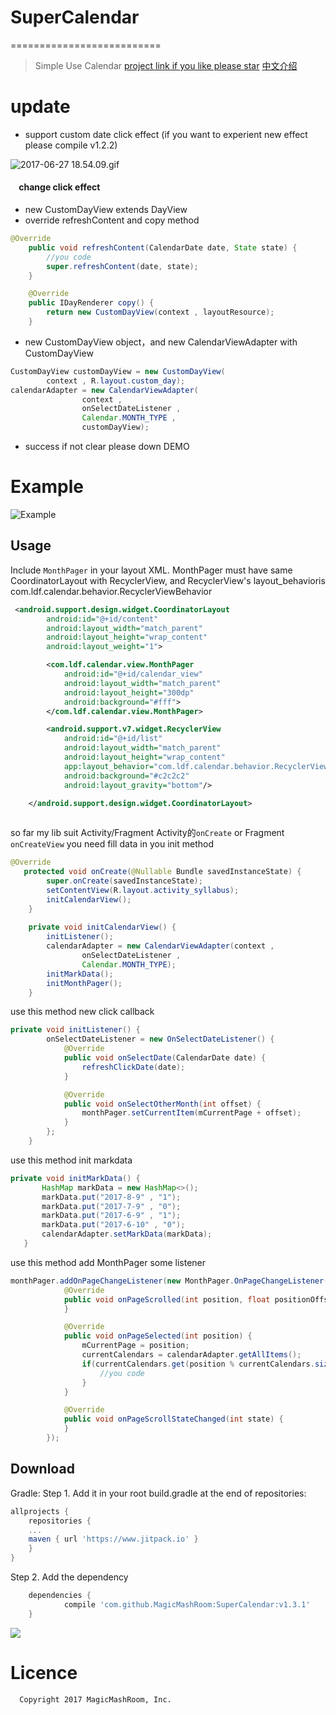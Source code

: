 # SuperCalendar
==========================
> Simple Use Calendar  [project link if you like please star](https://github.com/MagicMashRoom/SuperCalendar)
> [中文介绍](https://magicmashroom.github.io/blog/2017/06/27/SuperCalendar/)
> 
>
# update
* support custom date click effect (if you want to experient new effect please compile v1.2.2)

![2017-06-27 18.54.09.gif](http://upload-images.jianshu.io/upload_images/3874191-753a3d67e80b53f6.gif?imageMogr2/auto-orient/strip)

####      change click effect

* new CustomDayView extends DayView
* override refreshContent and copy method
```java
@Override
    public void refreshContent(CalendarDate date, State state) {
        //you code
        super.refreshContent(date, state);
    }

    @Override
    public IDayRenderer copy() {
        return new CustomDayView(context , layoutResource);
    }
```
* new CustomDayView object，and new CalendarViewAdapter with CustomDayView
```java
CustomDayView customDayView = new CustomDayView(
        context , R.layout.custom_day);
calendarAdapter = new CalendarViewAdapter(
                context ,
                onSelectDateListener ,
                Calendar.MONTH_TYPE ,
                customDayView);
```
* success if not clear please down DEMO
# Example 
![Example](http://upload-images.jianshu.io/upload_images/3874191-a39a2e71699836dd.gif?imageMogr2/auto-orient/strip)

Usage
-----

Include `MonthPager` in your layout XML.
MonthPager must have same CoordinatorLayout with RecyclerView, and RecyclerView's layout_behavioris com.ldf.calendar.behavior.RecyclerViewBehavior

```xml
 <android.support.design.widget.CoordinatorLayout
        android:id="@+id/content"
        android:layout_width="match_parent"
        android:layout_height="wrap_content"
        android:layout_weight="1">

        <com.ldf.calendar.view.MonthPager
            android:id="@+id/calendar_view"
            android:layout_width="match_parent"
            android:layout_height="300dp"
            android:background="#fff">
        </com.ldf.calendar.view.MonthPager>

        <android.support.v7.widget.RecyclerView
            android:id="@+id/list"
            android:layout_width="match_parent"
            android:layout_height="wrap_content"
            app:layout_behavior="com.ldf.calendar.behavior.RecyclerViewBehavior"
            android:background="#c2c2c2"
            android:layout_gravity="bottom"/>

    </android.support.design.widget.CoordinatorLayout>
    
```
so far my lib suit Activity/Fragment Activity的`onCreate`   or Fragment `onCreateView`  you need fill data in you init method 

```java
@Override
   protected void onCreate(@Nullable Bundle savedInstanceState) {
        super.onCreate(savedInstanceState);
        setContentView(R.layout.activity_syllabus);
        initCalendarView();
    }
    
    private void initCalendarView() {
        initListener();
        calendarAdapter = new CalendarViewAdapter(context ,
                onSelectDateListener ,
                Calendar.MONTH_TYPE);
        initMarkData();
        initMonthPager();
    } 
```

use this method new click callback
```java
private void initListener() {
        onSelectDateListener = new OnSelectDateListener() {
            @Override
            public void onSelectDate(CalendarDate date) {
                refreshClickDate(date);
            }

            @Override
            public void onSelectOtherMonth(int offset) {
                monthPager.setCurrentItem(mCurrentPage + offset);
            }
        };
    }
```
 
use this method init markdata
```java
private void initMarkData() {
       HashMap markData = new HashMap<>();
       markData.put("2017-8-9" , "1");
       markData.put("2017-7-9" , "0");
       markData.put("2017-6-9" , "1");
       markData.put("2017-6-10" , "0");
       calendarAdapter.setMarkData(markData);
   }
```
 use this method add MonthPager some listener
```java
monthPager.addOnPageChangeListener(new MonthPager.OnPageChangeListener() {
            @Override
            public void onPageScrolled(int position, float positionOffset, int positionOffsetPixels) {
            }

            @Override
            public void onPageSelected(int position) {
                mCurrentPage = position;
                currentCalendars = calendarAdapter.getAllItems();
                if(currentCalendars.get(position % currentCalendars.size()) instanceof Calendar){
                    //you code
                }
            }

            @Override
            public void onPageScrollStateChanged(int state) {
            }
        });
```
Download
--------
Gradle:
Step 1. Add it in your root build.gradle at the end of repositories:
```groovy
allprojects {
    repositories {
	...
	maven { url 'https://www.jitpack.io' }
    }
}
```
Step 2. Add the dependency

```groovy
	dependencies {
	        compile 'com.github.MagicMashRoom:SuperCalendar:v1.3.1'
	}


```
[![](https://www.jitpack.io/v/MagicMashRoom/SuperCalendar.svg)](https://www.jitpack.io/#MagicMashRoom/SuperCalendar)

# Licence

      Copyright 2017 MagicMashRoom, Inc.
